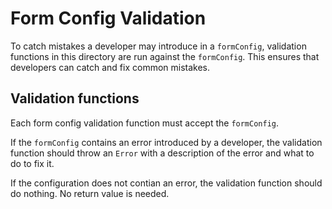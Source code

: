 # Form Config Validation
To catch mistakes a developer may introduce in a `formConfig`, validation functions in this directory are run against the `formConfig`. This ensures that developers can catch and fix common mistakes.

## Validation functions
Each form config validation function must accept the `formConfig`.

If the `formConfig` contains an error introduced by a developer, the validation function should throw an `Error` with a description of the error and what to do to fix it.

If the configuration does not contian an error, the validation function should do nothing. No return value is needed.

